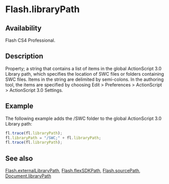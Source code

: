 # Flash.libraryPath

## Availability

Flash CS4 Professional.

## Description

Property; a string that contains a list of items in the global ActionScript 3.0 Library path, which specifies the location of SWC files or folders containing SWC files. Items in the string are delimited by semi-colons. In the authoring tool, the items are specified by choosing Edit > Preferences > ActionScript > ActionScript 3.0 Settings.

## Example

The following example adds the /SWC folder to the global ActionScript 3.0 Library path:

```javascript
fl.trace(fl.libraryPath);
fl.libraryPath = "/SWC;" + fl.libraryPath;
fl.trace(fl.libraryPath);
```

## See also

[Flash.externalLibraryPath](../Flash_object/Flash23.md), [Flash.flexSDKPath](../Flash_object/Flash29.md), [Flash.sourcePath](../Flash_object/Flash72.md), [Document.libraryPath](../Document_object/Document99.md)
